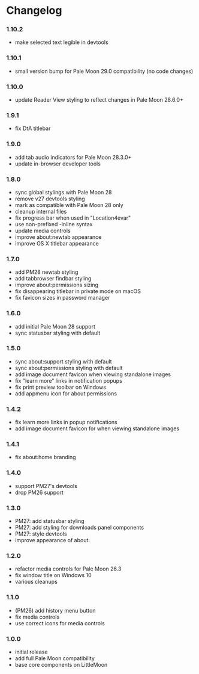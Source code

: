 # Changelog

### 1.10.2
- make selected text legible in devtools

### 1.10.1
- small version bump for Pale Moon 29.0 compatibility (no code changes)

### 1.10.0
- update Reader View styling to reflect changes in Pale Moon 28.6.0+

### 1.9.1   
- fix DtA titlebar

### 1.9.0
- add tab audio indicators for Pale Moon 28.3.0+
- update in-browser developer tools

### 1.8.0
- sync global stylings with Pale Moon 28
- remove v27 devtools styling
- mark as compatible with Pale Moon 28 only
- cleanup internal files
- fix progress bar when used in "Location4evar"
- use non-prefixed -inline syntax
- update media controls
- improve about:newtab appearance
- improve OS X titlebar appearance

### 1.7.0
- add PM28 newtab styling
- add tabbrowser findbar styling
- improve about:permissions sizing
- fix disappearing titlebar in private mode on macOS
- fix favicon sizes in password manager

### 1.6.0
- add initial Pale Moon 28 support
- sync statusbar styling with default

### 1.5.0
- sync about:support styling with default
- sync about:permissions styling with default
- add image document favicon when viewing standalone images
- fix "learn more" links in notification popups
- fix print preview toolbar on Windows
- add appmenu icon for about:permissions

### 1.4.2
- fix learn more links in popup notifications
- add image document favicon for when viewing standalone images

### 1.4.1
- fix about:home branding

### 1.4.0
- support PM27's devtools
- drop PM26 support

### 1.3.0
- PM27: add statusbar styling
- PM27: add styling for downloads panel components
- PM27: style devtools
- improve appearance of about:

### 1.2.0
- refactor media controls for Pale Moon 26.3
- fix window title on Windows 10
- various cleanups

### 1.1.0
- (PM26) add history menu button
- fix media controls
- use correct icons for media controls

### 1.0.0
- initial release
- add full Pale Moon compatibility
- base core components on LittleMoon
